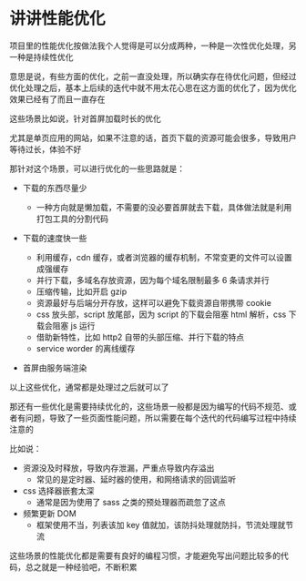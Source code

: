 # 讲讲性能优化

项目里的性能优化按做法我个人觉得是可以分成两种，一种是一次性优化处理，另一种是持续性优化

意思是说，有些方面的优化，之前一直没处理，所以确实存在待优化问题，但经过优化处理之后，基本上后续的迭代中就不用太花心思在这方面的优化了，因为优化效果已经有了而且一直存在

这些场景比如说，针对首屏加载时长的优化

尤其是单页应用的网站，如果不注意的话，首页下载的资源可能会很多，导致用户等待过长，体验不好

那针对这个场景，可以进行优化的一些思路就是：

- 下载的东西尽量少
  - 一种方向就是懒加载，不需要的没必要首屏就去下载，具体做法就是利用打包工具的分割代码
- 下载的速度快一些
  - 利用缓存，cdn 缓存，或者浏览器的缓存机制，不常变更的文件可以设置成强缓存
  - 并行下载，多域名存放资源，因为每个域名限制最多 6 条请求并行
  - 压缩传输，比如开启 gzip
  - 资源最好与后端分开存放，这样可以避免下载资源自带携带 cookie
  - css 放头部，script 放尾部，因为 script 的下载会阻塞 html 解析，css 下载会阻塞 js 运行
  - 借助新特性，比如 http2 自带的头部压缩、并行下载的特点
  - service worder 的离线缓存

- 首屏由服务端渲染

以上这些优化，通常都是处理过之后就可以了

那还有一些优化是需要持续优化的，这些场景一般都是因为编写的代码不规范、或者有问题，导致了一些页面性能问题，所以需要在每个迭代的代码编写过程中持续注意的

比如说：

- 资源没及时释放，导致内存泄漏，严重点导致内存溢出
  - 常见的是定时器、延时器的使用，和网络请求的回调监听
- css 选择器嵌套太深
  - 通常是因为使用了 sass 之类的预处理器而疏忽了这点
- 频繁更新 DOM
  - 框架使用不当，列表该加 key 值就加，该防抖处理就防抖，节流处理就节流

这些场景的性能优化都是需要有良好的编程习惯，才能避免写出问题比较多的代码，总之就是一种经验吧，不断积累